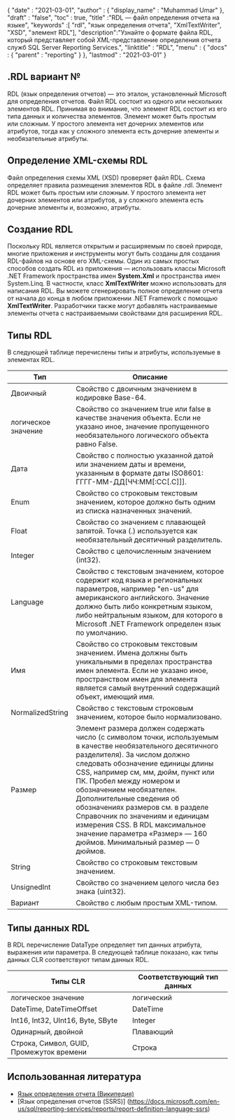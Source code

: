 {
  "date" : "2021-03-01",
  "author" : {
    "display_name" : "Muhammad Umar"
},
  "draft" : "false",
  "toc" : true,
  "title" :"RDL — файл определения отчета на языке",
  "keywords" :[ "rdl", "язык определения отчета", "XmlTextWriter", "XSD", "элемент RDL"],
  "description":"Узнайте о формате файла RDL, который представляет собой XML-представление определения отчета служб SQL Server Reporting Services.",
  "linktitle" : "RDL",
  "menu" : {
    "docs" : {
      "parent" : "reporting"
}
},
  "lastmod" : "2021-03-01"
}

## .RDL вариант № ##

RDL (язык определения отчетов) — это эталон, установленный Microsoft для определения отчетов. Файл RDL состоит из одного или нескольких элементов RDL. Принимая во внимание, что элемент RDL состоит из его типа данных и количества элементов. Элемент может быть простым или сложным. У простого элемента нет дочерних элементов или атрибутов, тогда как у сложного элемента есть дочерние элементы и необязательные атрибуты.

## Определение XML-схемы RDL
Файл определения схемы XML (XSD) проверяет файл RDL. Схема определяет правила размещения элементов RDL в файле .rdl. Элемент RDL может быть простым или сложным. У простого элемента нет дочерних элементов или атрибутов, а у сложного элемента есть дочерние элементы и, возможно, атрибуты.

## Создание RDL
Поскольку RDL является открытым и расширяемым по своей природе, многие приложения и инструменты могут быть созданы для создания RDL-файлов на основе его XML-схемы. Один из самых простых способов создать RDL из приложения — использовать классы Microsoft .NET Framework пространства имен **System.Xml** и пространства имен System.Linq. В частности, класс **XmlTextWriter** можно использовать для написания RDL. Вы можете сгенерировать полное определение отчета от начала до конца в любом приложении .NET Framework с помощью **XmlTextWriter**. Разработчики также могут добавлять настраиваемые элементы отчета с настраиваемыми свойствами для расширения RDL.

## Типы RDL
В следующей таблице перечислены типы и атрибуты, используемые в элементах RDL.

|Тип|Описание|
---|---|
|Двоичный |Свойство с двоичным значением в кодировке Base-64.|
|логическое значение| Свойство со значением true или false в качестве значения объекта. Если не указано иное, значение пропущенного необязательного логического объекта равно False.|
|Дата |Свойство с полностью указанной датой или значением даты и времени, указанным в формате даты ISO8601: ГГГГ-ММ-ДД[ЧЧ:ММ[:СС[.С]]].|
|Enum |Свойство со строковым текстовым значением, которое должно быть одним из списка назначенных значений.|
|Float |Свойство со значением с плавающей запятой. Точка (.) используется как необязательный десятичный разделитель.|
|Integer |Свойство с целочисленным значением (int32).|
|Language |Свойство с текстовым значением, которое содержит код языка и региональных параметров, например "en-us" для американского английского. Значение должно быть либо конкретным языком, либо нейтральным языком, для которого в Microsoft .NET Framework определен язык по умолчанию.|
|Имя |Свойство со строковым текстовым значением. Имена должны быть уникальными в пределах пространства имен элемента. Если не указано иное, пространством имен для элемента является самый внутренний содержащий объект, имеющий имя.|
|NormalizedString |Свойство с текстовым строковым значением, которое было нормализовано.|
|Размер |Элемент размера должен содержать число (с символом точки, используемым в качестве необязательного десятичного разделителя). За числом должно следовать обозначение единицы длины CSS, например см, мм, дюйм, пункт или ПК. Пробел между номером и обозначением необязателен. Дополнительные сведения об обозначениях размеров см. в разделе Справочник по значениям и единицам измерения CSS. В RDL максимальное значение параметра «Размер» — 160 дюймов. Минимальный размер — 0 дюймов.|
|String |Свойство со строковым текстовым значением.|
|UnsignedInt |Свойство со значением целого числа без знака (uint32).|
|Вариант |Свойство с любым простым XML-типом.|

## Типы данных RDL
В RDL перечисление DataType определяет тип данных атрибута, выражения или параметра. В следующей таблице показано, как типы данных CLR соответствуют типам данных RDL.

|Типы CLR |Соответствующий тип данных|
---|---|
|логическое значение| логический |
|DateTime, DateTimeOffset |DateTime|
|Int16, Int32, UInt16, Byte, SByte |Integer|
|Одинарный, двойной |Плавающий|
|Строка, Символ, GUID, Промежуток времени |Строка|


## Использованная литература ##

- [Язык определения отчета (Википедия)](https://en.wikipedia.org/wiki/Report_Definition_Language)
- [Язык определения отчетов (SSRS)] (https://docs.microsoft.com/en-us/sql/reporting-services/reports/report-definition-language-ssrs)

